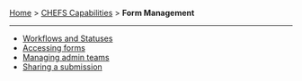 [Home](index) > [CHEFS Capabilities](CHEFS-Capabilities) > **Form Management**
***

- [Workflows and Statuses](Workflows-and-Statuses)
- [Accessing forms](Accessing-forms)
- [Managing admin teams](Managing-admin-teams)
- [Sharing a submission](Sharing-a-submission)
